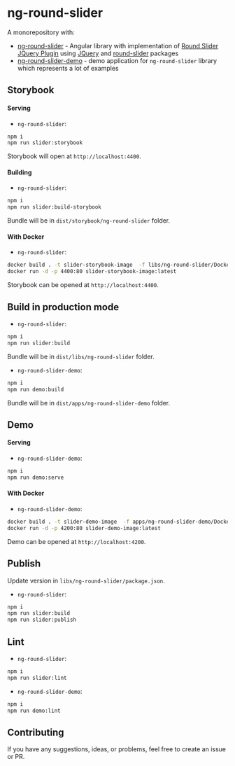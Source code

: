 # ng-round-slider

A monorepository with:

* [ng-round-slider](./libs/ng-round-slider/README.md) - Angular library with implementation of [Round Slider JQuery Plugin](https://roundsliderui.com) using [JQuery](https://www.npmjs.com/package/jquery) and [round-slider](https://www.npmjs.com/package/round-slider) packages
* [ng-round-slider-demo](./apps/ng-round-slider-demo/README.md) - demo application for `ng-round-slider` library which represents a lot of examples 

## Storybook

#### Serving

* `ng-round-slider`: 
```bash
npm i
npm run slider:storybook
```

Storybook will open at `http://localhost:4400`.

#### Building

* `ng-round-slider`: 
```bash
npm i
npm run slider:build-storybook
```

Bundle will be in `dist/storybook/ng-round-slider` folder.

#### With Docker

* `ng-round-slider`: 
```bash
docker build . -t slider-storybook-image  -f libs/ng-round-slider/Dockerfile.storybook
docker run -d -p 4400:80 slider-storybook-image:latest
```

Storybook can be opened at `http://localhost:4400`.

## Build in production mode

* `ng-round-slider`: 
```bash
npm i
npm run slider:build
```
Bundle will be in `dist/libs/ng-round-slider` folder.

* `ng-round-slider-demo`: 
```bash
npm i
npm run demo:build
```
Bundle will be in `dist/apps/ng-round-slider-demo` folder.

## Demo

#### Serving

* `ng-round-slider-demo`: 
```bash
npm i
npm run demo:serve
```

#### With Docker

* `ng-round-slider-demo`: 
```bash
docker build . -t slider-demo-image  -f apps/ng-round-slider-demo/Dockerfile.demo
docker run -d -p 4200:80 slider-demo-image:latest
```

Demo can be opened at `http://localhost:4200`.

## Publish

Update version in `libs/ng-round-slider/package.json`.

* `ng-round-slider`: 
```bash
npm i
npm run slider:build
npm run slider:publish
```

## Lint

* `ng-round-slider`: 
```bash
npm i
npm run slider:lint
```

* `ng-round-slider-demo`: 
```bash
npm i
npm run demo:lint
```

## Contributing

If you have any suggestions, ideas, or problems, feel free to create an issue or PR.
